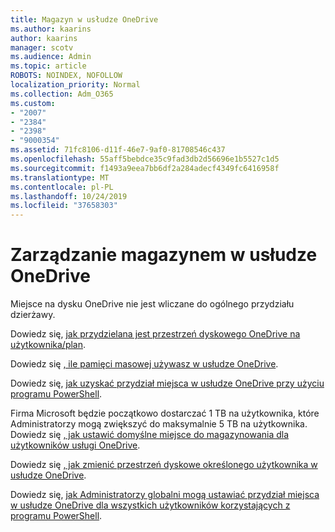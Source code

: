 ```yaml
---
title: Magazyn w usłudze OneDrive
ms.author: kaarins
author: kaarins
manager: scotv
ms.audience: Admin
ms.topic: article
ROBOTS: NOINDEX, NOFOLLOW
localization_priority: Normal
ms.collection: Adm_O365
ms.custom:
- "2007"
- "2384"
- "2398"
- "9000354"
ms.assetid: 71fc8106-d11f-46e7-9af0-81708546c437
ms.openlocfilehash: 55aff5bebdce35c9fad3db2d56696e1b5527c1d5
ms.sourcegitcommit: f1493a9eea7bb6df2a284adecf4349fc6416958f
ms.translationtype: MT
ms.contentlocale: pl-PL
ms.lasthandoff: 10/24/2019
ms.locfileid: "37658303"
---
```

# <a name="manage-your-onedrive-storage"></a>Zarządzanie magazynem w usłudze OneDrive

Miejsce na dysku OneDrive nie jest wliczane do ogólnego przydziału dzierżawy. 

Dowiedz się, [jak przydzielana jest przestrzeń dyskowego OneDrive na użytkownika/plan](https://docs.microsoft.com/office365/servicedescriptions/onedrive-for-business-service-description?redirectedfrom=MSDN#storage-space-per-user).

Dowiedz się [, ile pamięci masowej używasz w usłudze OneDrive](https://support.office.com/article/manage-your-onedrive-for-business-storage-31519161-059c-4764-b6f8-f5cd29f7fe68).

Dowiedz się, [jak uzyskać przydział miejsca w usłudze OneDrive przy użyciu programu PowerShell](https://gallery.technet.microsoft.com/scriptcenter/OneDrive-for-Business-0cb45614).

Firma Microsoft będzie początkowo dostarczać 1 TB na użytkownika, które Administratorzy mogą zwiększyć do maksymalnie 5 TB na użytkownika. Dowiedz się [, jak ustawić domyślne miejsce do magazynowania dla użytkowników usługi OneDrive](https://docs.microsoft.com/onedrive/set-default-storage-space).

Dowiedz się [, jak zmienić przestrzeń dyskowe określonego użytkownika w usłudze OneDrive](https://docs.microsoft.com/onedrive/change-user-storage).

Dowiedz się, [jak Administratorzy globalni mogą ustawiać przydział miejsca w usłudze OneDrive dla wszystkich użytkowników korzystających z programu PowerShell](https://gallery.technet.microsoft.com/office/How-to-set-OneDrive-for-8b61365b).
  